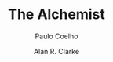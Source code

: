 ---
layout: post
title: The Alchemist
short_title: The Alchemist
book: the-alchemist
author:
- Paulo Coelho
- Alan R. Clarke
type: kindle
date_read: '2018-12-25'
date_added: '2018-11-14'
tags:
  - fiction
  - classic
  - self-help
  - philosophy
rating: '4'
review: false
other:
  isbn: '9780061122415'
  pages: '197'
  reread_date: ''
---